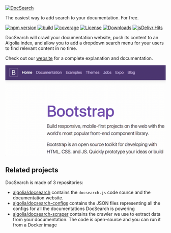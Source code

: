 [![DocSearch][1]][8]

The easiest way to add search to your documentation. For free.

[![npm version][2]](https://npmjs.org/package/docsearch.js)
[![build][3]](https://travis-ci.org/algolia/docsearch)
[![coverage][4]](https://coveralls.io/github/algolia/docsearch)
[![License][5]](./LICENSE)
[![Downloads][6]](https://npm-stat.com/charts.html?package=docsearch.js)
[![jsDelivr Hits][7]](https://www.jsdelivr.com/package/npm/docsearch.js)

DocSearch will crawl your documentation website, push its content to an Algolia
index, and allow you to add a dropdown search menu for your users to find
relevant content in no time.

Check out our [website][8] for a complete explanation and documentation.

[![Bootstrap demo][9]][8]

## Related projects

DocSearch is made of 3 repositories:

- [algolia/docsearch][10] contains the `docsearch.js` code source and the
  documentation website.
- [algolia/docsearch-configs][11] contains the JSON files representing all the
  configs for all the documentations DocSearch is powering
- [algolia/docsearch-scraper][12] contains the crawler we use to extract data
  from your documentation. The code is open-source and you can run it from
  a Docker image

[1]: ./.github/docsearch-logo.svg
[2]: https://img.shields.io/npm/v/docsearch.js.svg?style=flat-square
[3]: https://img.shields.io/travis/algolia/docsearch/master.svg?style=flat-square
[4]: https://img.shields.io/coveralls/algolia/docsearch/master.svg?style=flat-square
[5]: https://img.shields.io/badge/license-MIT-green.svg?style=flat-square
[6]: https://img.shields.io/npm/dm/docsearch.js.svg?style=flat-square
[7]: https://data.jsdelivr.com/v1/package/npm/docsearch.js/badge
[8]: https://docsearch.algolia.com/
[9]: ./.github/demo.gif
[10]: https://github.com/algolia/docsearch
[11]: https://github.com/algolia/docsearch-configs
[12]: https://github.com/algolia/docsearch-scraper
